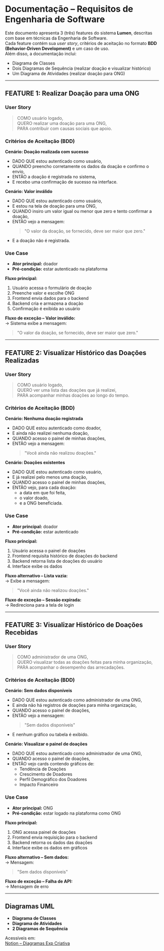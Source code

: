 #  Documentação – Requisitos de Engenharia de Software

Este documento apresenta 3 (três) features do sistema **Lumen**, descritas com base em técnicas da Engenharia de Software.  
Cada feature contém sua *user story*, critérios de aceitação no formato **BDD (Behavior-Driven Development)** e um caso de uso.  
Além disso, a documentação inclui:

-  Diagrama de Classes  
-  Dois Diagramas de Sequência (realizar doação e visualizar histórico)  
-  Um Diagrama de Atividades (realizar doação para ONG)  

---

##  FEATURE 1: Realizar Doação para uma ONG

###  User Story

> COMO usuário logado,  
> QUERO realizar uma doação para uma ONG,  
> PARA contribuir com causas sociais que apoio.

###  Critérios de Aceitação (BDD)

**Cenário: Doação realizada com sucesso**  
- DADO QUE estou autenticado como usuário,  
- QUANDO preencho corretamente os dados da doação e confirmo o envio,  
- ENTÃO a doação é registrada no sistema,  
- E recebo uma confirmação de sucesso na interface.

**Cenário: Valor inválido**  
- DADO QUE estou autenticado como usuário,  
- E estou na tela de doação para uma ONG,  
- QUANDO insiro um valor igual ou menor que zero e tento confirmar a doação,  
- ENTÃO vejo a mensagem:  
  > "O valor da doação, se fornecido, deve ser maior que zero."  
- E a doação não é registrada.

###  Use Case

- **Ator principal:** doador  
- **Pré-condição:** estar autenticado na plataforma  

**Fluxo principal:**
1. Usuário acessa o formulário de doação  
2. Preenche valor e escolhe ONG  
3. Frontend envia dados para o backend  
4. Backend cria e armazena a doação  
5. Confirmação é exibida ao usuário  

**Fluxo de exceção – Valor inválido:**  
→ Sistema exibe a mensagem:  
> "O valor da doação, se fornecido, deve ser maior que zero."

---

##  FEATURE 2: Visualizar Histórico das Doações Realizadas

###  User Story

> COMO usuário logado,  
> QUERO ver uma lista das doações que já realizei,  
> PARA acompanhar minhas doações ao longo do tempo.

###  Critérios de Aceitação (BDD)

**Cenário: Nenhuma doação registrada**  
- DADO QUE estou autenticado como doador,  
- E ainda não realizei nenhuma doação,  
- QUANDO acesso o painel de minhas doações,  
- ENTÃO vejo a mensagem:  
  > "Você ainda não realizou doações."

**Cenário: Doações existentes**  
- DADO QUE estou autenticado como usuário,  
- E já realizei pelo menos uma doação,  
- QUANDO acesso o painel de minhas doações,  
- ENTÃO vejo, para cada doação:  
  - a data em que foi feita,  
  - o valor doado,  
  - e a ONG beneficiada.

###  Use Case

- **Ator principal:** doador  
- **Pré-condição:** estar autenticado  

**Fluxo principal:**
1. Usuário acessa o painel de doações  
2. Frontend requisita histórico de doações do backend  
3. Backend retorna lista de doações do usuário  
4. Interface exibe os dados  

**Fluxo alternativo – Lista vazia:**  
→ Exibe a mensagem:  
> "Você ainda não realizou doações."

**Fluxo de exceção – Sessão expirada:**  
→ Redireciona para a tela de login

---

##  FEATURE 3: Visualizar Histórico de Doações Recebidas

###  User Story

> COMO administrador de uma ONG,  
> QUERO visualizar todas as doações feitas para minha organização,  
> PARA acompanhar o desempenho das arrecadações.

###  Critérios de Aceitação (BDD)

**Cenário: Sem dados disponíveis**  
- DADO QUE estou autenticado como administrador de uma ONG,  
- E ainda não há registros de doações para minha organização,  
- QUANDO acesso o painel de doações,  
- ENTÃO vejo a mensagem:  
  > "Sem dados disponíveis"  
- E nenhum gráfico ou tabela é exibido.

**Cenário: Visualizar o painel de doações**  
- DADO QUE estou autenticado como administrador de uma ONG,  
- QUANDO acesso o painel de doações,  
- ENTÃO vejo cards contendo gráficos de:
  - Tendência de Doações  
  - Crescimento de Doadores  
  - Perfil Demográfico dos Doadores  
  - Impacto Financeiro  

###  Use Case

- **Ator principal:** ONG  
- **Pré-condição:** estar logado na plataforma como ONG  

**Fluxo principal:**
1. ONG acessa painel de doações  
2. Frontend envia requisição para o backend  
3. Backend retorna os dados das doações  
4. Interface exibe os dados em gráficos  

**Fluxo alternativo – Sem dados:**  
→ Mensagem:  
> "Sem dados disponíveis"

**Fluxo de exceção – Falha de API:**  
→ Mensagem de erro

---

##  Diagramas UML

- **Diagrama de Classes**  
- **Diagrama de Atividades**  
- **2 Diagramas de Sequência**

Acessíveis em:  
 [Notion – Diagramas Exp Criativa](https://standing-wolverine-ea8.notion.site/Diagramas-Exp-Criativa-214ce75fe5118088b621f246c4d320c8)
